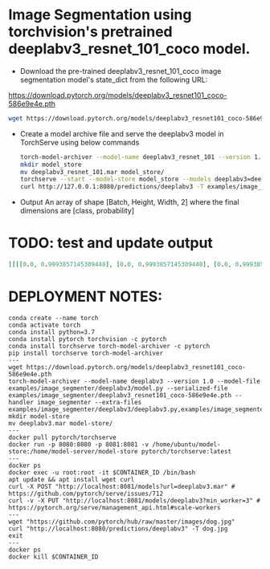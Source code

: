 # Image Segmentation using torchvision's pretrained deeplabv3_resnet_101_coco model.

* Download the pre-trained deeplabv3_resnet_101_coco image segmentation model's state_dict from the following URL:

https://download.pytorch.org/models/deeplabv3_resnet101_coco-586e9e4e.pth

```bash
wget https://download.pytorch.org/models/deeplabv3_resnet101_coco-586e9e4e.pth
```

* Create a model archive file and serve the deeplabv3 model in TorchServe using below commands

    ```bash
    torch-model-archiver --model-name deeplabv3_resnet_101 --version 1.0 --model-file examples/image_segmenter/deeplabv3/model.py --serialized-file deeplabv3_resnet101_coco-586e9e4e.pth --handler image_segmenter --extra-files examples/image_segmenter/deeplabv3/deeplabv3.py,examples/image_segmenter/deeplabv3/intermediate_layer_getter.py
    mkdir model_store
    mv deeplabv3_resnet_101.mar model_store/
    torchserve --start --model-store model_store --models deeplabv3=deeplabv3_resnet_101.mar
    curl http://127.0.0.1:8080/predictions/deeplabv3 -T examples/image_segmenter/persons.jpg
    ```
* Output
An array of shape [Batch, Height, Width, 2] where the final dimensions are [class, probability]

# TODO: test and update output
```json
[[[[0.0, 0.9993857145309448], [0.0, 0.9993857145309448], [0.0, 0.9993857145309448], [0.0, 0.9993857145309448], [0.0, 0.9993864297866821], [0.0, 0.999385416507721], [0.0, 0.9993811845779419], [0.0, 0.9993740320205688] ... ]]]
```

# DEPLOYMENT NOTES:

```
conda create --name torch
conda activate torch
conda install python=3.7
conda install pytorch torchvision -c pytorch
conda install torchserve torch-model-archiver -c pytorch
pip install torchserve torch-model-archiver
---
wget https://download.pytorch.org/models/deeplabv3_resnet101_coco-586e9e4e.pth
torch-model-archiver --model-name deeplabv3 --version 1.0 --model-file examples/image_segmenter/deeplabv3/model.py --serialized-file examples/image_segmenter/deeplabv3_resnet101_coco-586e9e4e.pth --handler image_segmenter --extra-files examples/image_segmenter/deeplabv3/deeplabv3.py,examples/image_segmenter/deeplabv3/intermediate_layer_getter.py
mkdir model-store
mv deeplabv3.mar model-store/
---
docker pull pytorch/torchserve
docker run -p 8080:8080 -p 8081:8081 -v /home/ubuntu/model-store:/home/model-server/model-store pytorch/torchserve:latest
---
docker ps
docker exec -u root:root -it $CONTAINER_ID /bin/bash 
apt update && apt install wget curl
curl -X POST "http://localhost:8081/models?url=deeplabv3.mar" # https://github.com/pytorch/serve/issues/712
curl -v -X PUT "http://localhost:8081/models/deeplabv3?min_worker=3" # https://pytorch.org/serve/management_api.html#scale-workers
---
wget "https://github.com/pytorch/hub/raw/master/images/dog.jpg"
curl "http://localhost:8080/predictions/deeplabv3" -T dog.jpg
exit
---
docker ps
docker kill $CONTAINER_ID
```